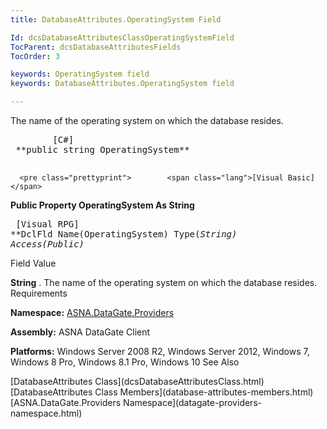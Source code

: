 ```yaml
---
title: DatabaseAttributes.OperatingSystem Field

Id: dcsDatabaseAttributesClassOperatingSystemField
TocParent: dcsDatabaseAttributesFields
TocOrder: 3

keywords: OperatingSystem field
keywords: DatabaseAttributes.OperatingSystem field

---
```


The name of the operating system on which the database resides.
<pre class="prettyprint">        <span class="lang">[C#]</span>
 **public string OperatingSystem** 
      </pre>
      <pre class="prettyprint">        <span class="lang">[Visual Basic] </span>
 **Public Property OperatingSystem As String** 
      </pre>
      <pre class="prettyprint">        <span class="lang">[Visual RPG]</span>
 **DclFld Name(OperatingSystem) Type(*String) Access(*Public)** 
      </pre>

Field
 Value

**String** . The name of the operating system on which the database resides.
Requirements

**Namespace:** [ ASNA.DataGate.Providers](datagate-providers-namespace.html) 

**Assembly:** ASNA DataGate Client

**Platforms:** Windows Server 2008 R2, Windows Server 2012, Windows 7, Windows 8 Pro, Windows 8.1 Pro, Windows 10
See Also

<dl />
      [DatabaseAttributes Class](dcsDatabaseAttributesClass.html)
      <br />
      [DatabaseAttributes Class Members](database-attributes-members.html)
      <br />
      [ASNA.DataGate.Providers Namespace](datagate-providers-namespace.html)

